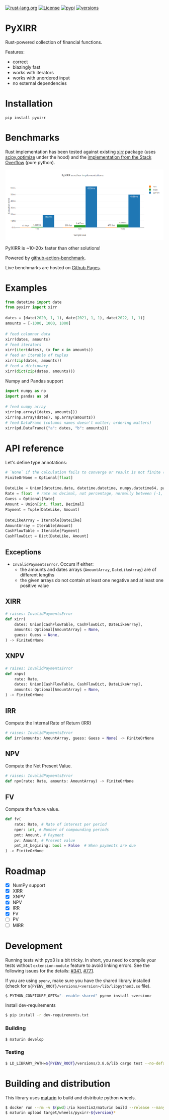 [![rust-lang.org](https://img.shields.io/badge/Made%20with-Rust-red)](https://www.rust-lang.org/)
[![License](https://img.shields.io/github/license/Anexen/pyxirr.svg)](https://github.com/Anexen/pyxirr/blob/master/LICENSE)
[![pypi](https://img.shields.io/pypi/v/pyxirr.svg)](https://pypi.org/project/pyxirr/)
[![versions](https://img.shields.io/pypi/pyversions/pyxirr.svg)](https://pypi.org/project/pyxirr/)

# PyXIRR

Rust-powered collection of financial functions.

Features:

- correct
- blazingly fast
- works with iterators
- works with unordered input
- no external dependencies

# Installation

```
pip install pyxirr
```

# Benchmarks

Rust implementation has been tested against existing [xirr](https://pypi.org/project/xirr/) package
(uses [scipy.optimize](https://docs.scipy.org/doc/scipy/reference/generated/scipy.optimize.newton.html) under the hood)
and the [implementation from the Stack Overflow](https://stackoverflow.com/a/11503492) (pure python).

![bench](static/bench.png)

PyXIRR is ~10-20x faster than other solutions!

Powered by [github-action-benchmark](https://github.com/rhysd/github-action-benchmark).

Live benchmarks are hosted on [Github Pages](https://anexen.github.io/pyxirr/dev/bench).

# Examples

```python
from datetime import date
from pyxirr import xirr

dates = [date(2020, 1, 1), date(2021, 1, 1), date(2022, 1, 1)]
amounts = [-1000, 1000, 1000]

# feed columnar data
xirr(dates, amounts)
# feed iterators
xirr(iter(dates), (x for x in amounts))
# feed an iterable of tuples
xirr(zip(dates, amounts))
# feed a dictionary
xirr(dict(zip(dates, amounts)))
```

Numpy and Pandas support

```python
import numpy as np
import pandas as pd

# feed numpy array
xirr(np.array([dates, amounts]))
xirr(np.array(dates), np.array(amounts))
# feed DataFrame (columns names doesn't matter; ordering matters)
xirr(pd.DataFrame({"a": dates, "b": amounts}))
```

# API reference

Let's define type annotations:

```python
# `None` if the calculation fails to converge or result is not finite (`inf` or `nan`)
FiniteOrNone = Optional[float]

DateLike = Union[datetime.date, datetime.datetime, numpy.datetime64, pandas.Timestamp]
Rate = float  # rate as decimal, not percentage, normally between [-1, 1]
Guess = Optional[Rate]
Amount = Union[int, float, Decimal]
Payment = Tuple[DateLike, Amount]

DateLikeArray = Iterable[DateLike]
AmountArray = Iterable[Amount]
CashFlowTable = Iterable[Payment]
CashFlowDict = Dict[DateLike, Amount]
```

## Exceptions

- `InvalidPaymentsError`. Occurs if either:
  - the amounts and dates arrays (`AmountArray`, `DateLikeArray`) are of different lengths
  - the given arrays do not contain at least one negative and at least one positive value

## XIRR

```python
# raises: InvalidPaymentsError
def xirr(
    dates: Union[CashFlowTable, CashFlowDict, DateLikeArray],
    amounts: Optional[AmountArray] = None,
    guess: Guess = None,
) -> FiniteOrNone
```

## XNPV

```python
# raises: InvalidPaymentsError
def xnpv(
    rate: Rate,
    dates: Union[CashFlowTable, CashFlowDict, DateLikeArray],
    amounts: Optional[AmountArray] = None,
) -> FiniteOrNone
```

## IRR

Compute the Internal Rate of Return (IRR)

```python
# raises: InvalidPaymentsError
def irr(amounts: AmountArray, guess: Guess = None) -> FiniteOrNone
```

## NPV

Compute the Net Present Value.

```python
# raises: InvalidPaymentsError
def npv(rate: Rate, amounts: AmountArray) -> FiniteOrNone
```

## FV

Compute the future value.

```python
def fv(
    rate: Rate, # Rate of interest per period
    nper: int, # Number of compounding periods
    pmt: Amount, # Payment
    pv: Amount, # Present value
    pmt_at_begining: bool = False  # When payments are due
) -> FiniteOrNone
```

# Roadmap

- [x] NumPy support
- [x] XIRR
- [x] XNPV
- [x] NPV
- [x] IRR
- [x] FV
- [ ] PV
- [ ] MIRR

# Development

Running tests with pyo3 is a bit tricky. In short, you need to compile your tests without `extension-module` feature to avoid linking errors.
See the following issues for the details: [#341](https://github.com/PyO3/pyo3/issues/341), [#771](https://github.com/PyO3/pyo3/issues/771).

If you are using `pyenv`, make sure you have the shared library installed (check for `${PYENV_ROOT}/versions/<version>/lib/libpython3.so` file).

```bash
$ PYTHON_CONFIGURE_OPTS="--enable-shared" pyenv install <version>
````

Install dev-requirements

```bash
$ pip install -r dev-requirements.txt
```

### Building

```bash
$ maturin develop
```

### Testing

```bash
$ LD_LIBRARY_PATH=${PYENV_ROOT}/versions/3.8.6/lib cargo test --no-default-features
```

# Building and distribution

This library uses [maturin](https://github.com/PyO3/maturin) to build and distribute python wheels.

```bash
$ docker run --rm -v $(pwd):/io konstin2/maturin build --release --manylinux 2010 --strip
$ maturin upload target/wheels/pyxirr-${version}*
```
